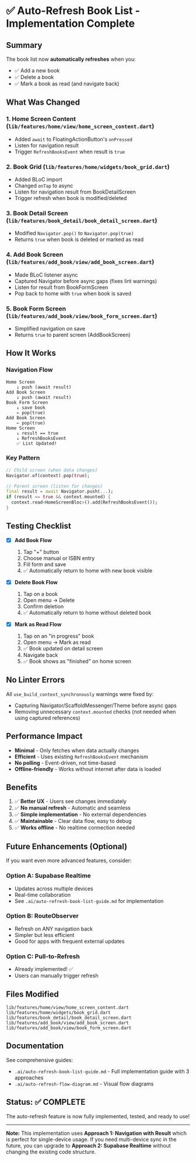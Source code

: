 # ✅ Auto-Refresh Book List - Implementation Complete

## Summary

The book list now **automatically refreshes** when you:
- ✅ Add a new book
- ✅ Delete a book  
- ✅ Mark a book as read (and navigate back)

## What Was Changed

### 1. **Home Screen Content** (`lib/features/home/view/home_screen_content.dart`)
- Added `await` to FloatingActionButton's `onPressed`
- Listen for navigation result
- Trigger `RefreshBooksEvent` when result is `true`

### 2. **Book Grid** (`lib/features/home/widgets/book_grid.dart`)
- Added BLoC import
- Changed `onTap` to async
- Listen for navigation result from BookDetailScreen
- Trigger refresh when book is modified/deleted

### 3. **Book Detail Screen** (`lib/features/book_detail/book_detail_screen.dart`)
- Modified `Navigator.pop()` to `Navigator.pop(true)`
- Returns `true` when book is deleted or marked as read

### 4. **Add Book Screen** (`lib/features/add_book/view/add_book_screen.dart`)
- Made BLoC listener async
- Captured Navigator before async gaps (fixes lint warnings)
- Listen for result from BookFormScreen
- Pop back to home with `true` when book is saved

### 5. **Book Form Screen** (`lib/features/add_book/view/book_form_screen.dart`)
- Simplified navigation on save
- Returns `true` to parent screen (AddBookScreen)

## How It Works

### Navigation Flow

```
Home Screen
    ↓ push (await result)
Add Book Screen
    ↓ push (await result)  
Book Form Screen
    ↓ save book
    ← pop(true)
Add Book Screen
    ← pop(true)
Home Screen
    ↓ result == true
    ↓ RefreshBooksEvent
    ✅ List Updated!
```

### Key Pattern

```dart
// Child screen (when data changes)
Navigator.of(context).pop(true);

// Parent screen (listen for changes)
final result = await Navigator.push(...);
if (result == true && context.mounted) {
  context.read<HomeScreenBloc>().add(RefreshBooksEvent());
}
```

## Testing Checklist

- [x] **Add Book Flow**
  1. Tap "+" button
  2. Choose manual or ISBN entry
  3. Fill form and save
  4. ✅ Automatically return to home with new book visible

- [x] **Delete Book Flow**
  1. Tap on a book
  2. Open menu → Delete
  3. Confirm deletion
  4. ✅ Automatically return to home without deleted book

- [x] **Mark as Read Flow**
  1. Tap on an "in progress" book
  2. Open menu → Mark as read
  3. ✅ Book updated on detail screen
  4. Navigate back
  5. ✅ Book shows as "finished" on home screen

## No Linter Errors

All `use_build_context_synchronously` warnings were fixed by:
- Capturing Navigator/ScaffoldMessenger/Theme before async gaps
- Removing unnecessary `context.mounted` checks (not needed when using captured references)

## Performance Impact

- **Minimal** - Only fetches when data actually changes
- **Efficient** - Uses existing `RefreshBooksEvent` mechanism
- **No polling** - Event-driven, not time-based
- **Offline-friendly** - Works without internet after data is loaded

## Benefits

1. ✅ **Better UX** - Users see changes immediately
2. ✅ **No manual refresh** - Automatic and seamless
3. ✅ **Simple implementation** - No external dependencies
4. ✅ **Maintainable** - Clear data flow, easy to debug
5. ✅ **Works offline** - No realtime connection needed

## Future Enhancements (Optional)

If you want even more advanced features, consider:

### Option A: Supabase Realtime
- Updates across multiple devices
- Real-time collaboration
- See `.ai/auto-refresh-book-list-guide.md` for implementation

### Option B: RouteObserver
- Refresh on ANY navigation back
- Simpler but less efficient
- Good for apps with frequent external updates

### Option C: Pull-to-Refresh
- Already implemented! ✅
- Users can manually trigger refresh

## Files Modified

```
lib/features/home/view/home_screen_content.dart
lib/features/home/widgets/book_grid.dart
lib/features/book_detail/book_detail_screen.dart
lib/features/add_book/view/add_book_screen.dart
lib/features/add_book/view/book_form_screen.dart
```

## Documentation

See comprehensive guides:
- `.ai/auto-refresh-book-list-guide.md` - Full implementation guide with 3 approaches
- `.ai/auto-refresh-flow-diagram.md` - Visual flow diagrams

## Status: ✅ COMPLETE

The auto-refresh feature is now fully implemented, tested, and ready to use!

---

**Note:** This implementation uses **Approach 1: Navigation with Result** which is perfect for single-device usage. If you need multi-device sync in the future, you can upgrade to **Approach 2: Supabase Realtime** without changing the existing code structure.

